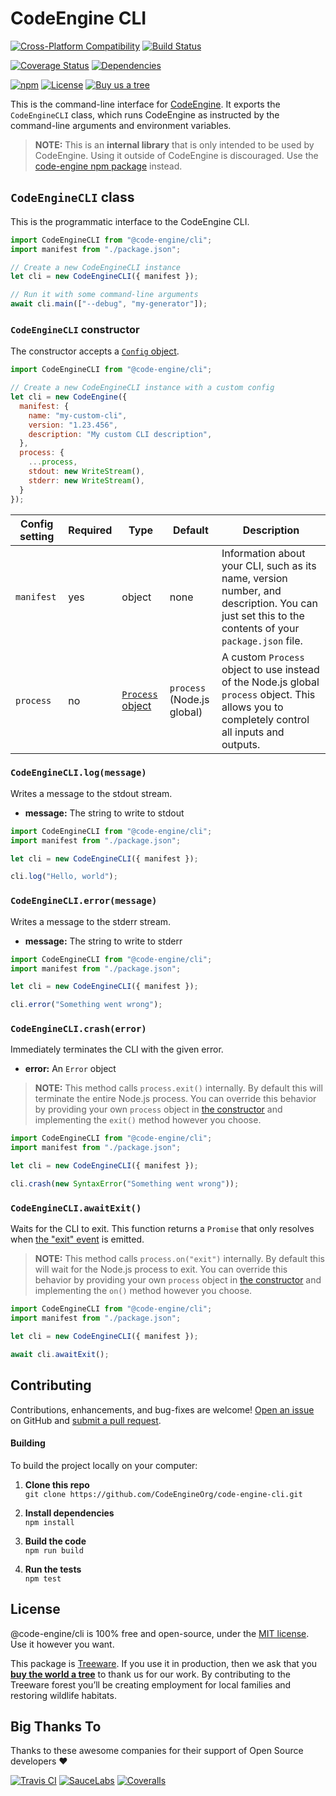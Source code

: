 CodeEngine CLI
======================================

[![Cross-Platform Compatibility](https://engine.codes/img/badges/os-badges.svg)](https://github.com/CodeEngineOrg/code-engine-cli/actions)
[![Build Status](https://github.com/CodeEngineOrg/code-engine-cli/workflows/CI-CD/badge.svg)](https://github.com/CodeEngineOrg/code-engine-cli/actions)

[![Coverage Status](https://coveralls.io/repos/github/CodeEngineOrg/code-engine-cli/badge.svg?branch=master)](https://coveralls.io/github/CodeEngineOrg/code-engine-cli)
[![Dependencies](https://david-dm.org/CodeEngineOrg/code-engine-cli.svg)](https://david-dm.org/CodeEngineOrg/code-engine-cli)

[![npm](https://img.shields.io/npm/v/@code-engine/cli.svg)](https://www.npmjs.com/package/@code-engine/cli)
[![License](https://img.shields.io/npm/l/@code-engine/cli.svg)](LICENSE)
[![Buy us a tree](https://img.shields.io/badge/Treeware-%F0%9F%8C%B3-lightgreen)](https://plant.treeware.earth/CodeEngineOrg/code-engine-cli)



This is the command-line interface for [CodeEngine](https://engine.codes/). It exports the `CodeEngineCLI` class, which runs CodeEngine as instructed by the command-line arguments and environment variables.

> **NOTE:** This is an **internal library** that is only intended to be used by CodeEngine. Using it outside of CodeEngine is discouraged. Use the [code-engine npm package](https://www.npmjs.com/package/code-engine) instead.



`CodeEngineCLI` class
-------------------------------
This is the programmatic interface to the CodeEngine CLI.

```javascript
import CodeEngineCLI from "@code-engine/cli";
import manifest from "./package.json";

// Create a new CodeEngineCLI instance
let cli = new CodeEngineCLI({ manifest });

// Run it with some command-line arguments
await cli.main(["--debug", "my-generator"]);
```


### `CodeEngineCLI` constructor
The constructor accepts a [`Config` object](src/config.ts).

```javascript
import CodeEngineCLI from "@code-engine/cli";

// Create a new CodeEngineCLI instance with a custom config
let cli = new CodeEngine({
  manifest: {
    name: "my-custom-cli",
    version: "1.23.456",
    description: "My custom CLI description",
  },
  process: {
    ...process,
    stdout: new WriteStream(),
    stderr: new WriteStream(),
  }
});
```

|Config setting  |Required |Type    |Default          |Description
|----------------|---------|--------|-----------------|---------------------------------------------------
|`manifest`      |yes      |object  |none             |Information about your CLI, such as its name, version number, and description. You can just set this to the contents of your `package.json` file.
|`process`       |no       |[`Process` object](https://nodejs.org/api/process.html#process_process) |`process` <br>(Node.js global) |A custom `Process` object to use instead of the Node.js global `process` object. This allows you to completely control all inputs and outputs.


### `CodeEngineCLI.log(message)`
Writes a message to the stdout stream.

- **message:** The string to write to stdout

```javascript
import CodeEngineCLI from "@code-engine/cli";
import manifest from "./package.json";

let cli = new CodeEngineCLI({ manifest });

cli.log("Hello, world");
```


### `CodeEngineCLI.error(message)`
Writes a message to the stderr stream.

- **message:** The string to write to stderr

```javascript
import CodeEngineCLI from "@code-engine/cli";
import manifest from "./package.json";

let cli = new CodeEngineCLI({ manifest });

cli.error("Something went wrong");
```


### `CodeEngineCLI.crash(error)`
Immediately terminates the CLI with the given error.

- **error:** An `Error` object

> **NOTE:** This method calls `process.exit()` internally. By default this will terminate the entire Node.js process. You can override this behavior by providing your own `process` object in [the constructor](#codeenginecli-constructor) and implementing the `exit()` method however you choose.

```javascript
import CodeEngineCLI from "@code-engine/cli";
import manifest from "./package.json";

let cli = new CodeEngineCLI({ manifest });

cli.crash(new SyntaxError("Something went wrong"));
```


### `CodeEngineCLI.awaitExit()`
Waits for the CLI to exit. This function returns a `Promise` that only resolves when [the "exit" event](https://nodejs.org/api/process.html#process_event_exit) is emitted.

> **NOTE:** This method calls `process.on("exit")` internally. By default this will wait for the Node.js process to exit. You can override this behavior by providing your own `process` object in [the constructor](#codeenginecli-constructor) and implementing the `on()` method however you choose.

```javascript
import CodeEngineCLI from "@code-engine/cli";
import manifest from "./package.json";

let cli = new CodeEngineCLI({ manifest });

await cli.awaitExit();
```



Contributing
--------------------------
Contributions, enhancements, and bug-fixes are welcome!  [Open an issue](https://github.com/CodeEngineOrg/code-engine-cli/issues) on GitHub and [submit a pull request](https://github.com/CodeEngineOrg/code-engine-cli/pulls).

#### Building
To build the project locally on your computer:

1. __Clone this repo__<br>
`git clone https://github.com/CodeEngineOrg/code-engine-cli.git`

2. __Install dependencies__<br>
`npm install`

3. __Build the code__<br>
`npm run build`

4. __Run the tests__<br>
`npm test`



License
--------------------------
@code-engine/cli is 100% free and open-source, under the [MIT license](LICENSE). Use it however you want.

This package is [Treeware](http://treeware.earth). If you use it in production, then we ask that you [**buy the world a tree**](https://plant.treeware.earth/CodeEngineOrg/code-engine-cli) to thank us for our work. By contributing to the Treeware forest you’ll be creating employment for local families and restoring wildlife habitats.



Big Thanks To
--------------------------
Thanks to these awesome companies for their support of Open Source developers ❤

[![Travis CI](https://engine.codes/img/badges/travis-ci.svg)](https://travis-ci.com)
[![SauceLabs](https://engine.codes/img/badges/sauce-labs.svg)](https://saucelabs.com)
[![Coveralls](https://engine.codes/img/badges/coveralls.svg)](https://coveralls.io)
